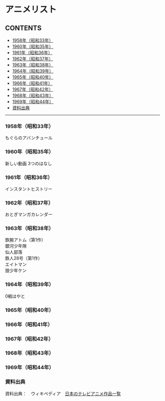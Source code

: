 # アニメリスト

## CONTENTS
* [1958年（昭和33年）](#1958年昭和33年)
* [1960年（昭和35年）](#1960年昭和35年)
* [1961年（昭和36年）](#1961年昭和36年)
* [1962年（昭和37年）](#1962年昭和37年)
* [1963年（昭和38年）](#1963年昭和38年)
* [1964年（昭和39年）](#1964年昭和39年)
* [1965年（昭和40年）](#1965年昭和40年)
* [1966年（昭和41年）](#1966年昭和41年)
* [1967年（昭和42年）](#1967年昭和42年)
* [1968年（昭和43年）](#1968年昭和43年)
* [1969年（昭和44年）](#1969年昭和44年)
* [資料出典](#資料出典)

---

### 1958年（昭和33年）

もぐらのアバンチュール  

### 1960年（昭和35年）

新しい動画 3つのはなし  

### 1961年（昭和36年）

インスタントヒストリー  

### 1962年（昭和37年）

おとぎマンガカレンダー  

### 1963年（昭和38年）

鉄腕アトム（第1作）  
銀河少年隊  
仙人部落  
鉄人28号（第1作）  
エイトマン  
狼少年ケン  

### 1964年（昭和39年）

0戦はやと  

### 1965年（昭和40年）



### 1966年（昭和41年）



### 1967年（昭和42年）



### 1968年（昭和43年）



### 1969年（昭和44年）




### 資料出典

資料出典：　ウィキペディア　[日本のテレビアニメ作品一覧](https://ja.wikipedia.org/wiki/%E6%97%A5%E6%9C%AC%E3%81%AE%E3%83%86%E3%83%AC%E3%83%93%E3%82%A2%E3%83%8B%E3%83%A1%E4%BD%9C%E5%93%81%E4%B8%80%E8%A6%A7)